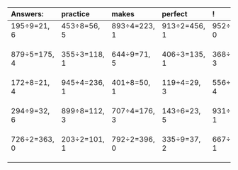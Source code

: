 | Answers: | practice | makes | perfect | ! |
| :--- | :--- | :--- | :--- | :--- |
| 195÷9=21, 6 | 453÷8=56, 5 | 893÷4=223, 1 | 913÷2=456, 1 | 952÷2=476, 0 | 
|   |   |   |   |   | 
|   |   |   |   |   | 
|   |   |   |   |   | 
| 879÷5=175, 4 | 355÷3=118, 1 | 644÷9=71, 5 | 406÷3=135, 1 | 368÷5=73, 3 | 
|   |   |   |   |   | 
|   |   |   |   |   | 
|   |   |   |   |   | 
| 172÷8=21, 4 | 945÷4=236, 1 | 401÷8=50, 1 | 119÷4=29, 3 | 556÷8=69, 4 | 
|   |   |   |   |   | 
|   |   |   |   |   | 
|   |   |   |   |   | 
| 294÷9=32, 6 | 899÷8=112, 3 | 707÷4=176, 3 | 143÷6=23, 5 | 931÷5=186, 1 | 
|   |   |   |   |   | 
|   |   |   |   |   | 
|   |   |   |   |   | 
| 726÷2=363, 0 | 203÷2=101, 1 | 792÷2=396, 0 | 335÷9=37, 2 | 667÷3=222, 1 | 
|   |   |   |   |   | 
|   |   |   |   |   | 
|   |   |   |   |   | 
